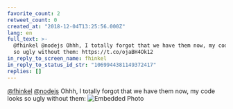 ```yaml
---
favorite_count: 2
retweet_count: 0
created_at: "2018-12-04T13:25:56.000Z"
lang: en
full_text: >-
  @fhinkel @nodejs Ohhh, I totally forgot that we have them now, my code looks
  so ugly without them: https://t.co/ojaBH4Ok12
in_reply_to_screen_name: fhinkel
in_reply_to_status_id_str: "1069944381149372417"
replies: []
---
```


[@fhinkel](https://twitter.com/fhinkel) [@nodejs](https://twitter.com/nodejs)
Ohhh, I totally forgot that we have them now, my code looks so ugly without
them:
![Embedded Photo](https://twitter-media-coderbyheart.s3.eu-north-1.amazonaws.com/1069945903715414016-Dtk2IBIW0AA9Q3g.png)
